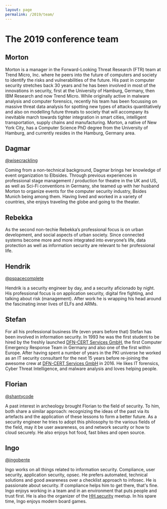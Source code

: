 ```yaml
---
layout: page
permalink: /2019/team/
---
```

# The 2019 conference team

## Morton


Morton is a manager in the Forward-Looking Threat Research (FTR) team at Trend Micro, Inc. where he peers into the future of computers and society to identify the risks and vulnerabilities of the future. His past in computer security stretches back 30 years and he has been involved in most of the innovations in security, first at the University of Hamburg, Germany, then IBM Research and now Trend Micro. While originally active in malware analysis and computer forensics, recently his team has been focussing on massive threat data analysis for spotting new types of attacks quantitatively and also on modelling future threats to society that will accompany its inevitable march towards tighter integration in smart cities, intelligent transportation, supply chains and manufacturing. Morton, a native of New York City, has a Computer Science PhD degree from the University of Hamburg, and currently resides in the Hamburg, Germany area.

## Dagmar

[@wisecrackling](https://twitter.com/wisecrackling)

Coming from a non-technical background, Dagmar brings her knowledge of event organization to Elbsides. Through previous experiences in professional stage management / production for theatre in the UK and US, as well as Sci-Fi conventions in Germany, she teamed up with her husband Morton to organize events for the computer security industry, Bsides Munich being among them. Having lived and worked in a variety of countries, she enjoys traveling the globe and going to the theater.

## Rebekka

As the second non-techie Rebekka’s professional focus is on urban development, and social aspects of urban society.  Since connected systems become more and more integrated into everyone’s life, data protection as well as information security are relevant to her professional life.

## Hendrik

[@pspacecomplete](https://twitter.com/pspacecomplete)

Hendrik  is a security engineer by day, and a security aficionado by night. His professional focus is on application security, digital fire fighting, and talking about risk (management).
After work he is wrapping his head around the fascinating inner lives of ELFs and ARMs.


## Stefan

For all his professional business life (even years before that) Stefan has been involved in information security. In 1993 he was the first student to be hired by the freshly launched [DFN-CERT Services GmbH](https://www.dfn-cert.de/), the first Computer Emergency Response Team in Germany and also one of the first within Europe. After having spent a number of years in the PKI universe he worked as an IT security consultant for the next 15 years before re-joining the awesome crew at [DFN-CERT Services GmbH](https://www.dfn-cert.de/) in 2016. He likes IT forensics, Cyber Threat Intelligence, and malware analysis and loves helping people.

## Florian

[@shantycode](https://mastodon.social/@shantycode)

A past interest in archeology brought Florian to the field of security. To him, both share a similar approach: recognizing the ideas of the past via its artefacts and the application of these lessons to form a better future. As a security engineer he tries to adopt this philosophy to the various fields of the field, may it be user awareness, os and network security or how to cloud securely. He also enjoys hot food, fast bikes and open source.

## Ingo

[@ingobente](https://twitter.com/ingobente)

Ingo works on all things related to information security. Compliance, user security, application security, opsec. He prefers automated, technical solutions and good awareness over a checklist approach to infosec. He is passionate about security. If compliance helps him to get there, that's fine. Ingo enjoys working in a team and in an environment that puts people and trust first. He is also the organizer of the [HH.security](https://www.meetup.com/hh-security/) meetup. In his spare time, Ingo enjoys modern board games.

